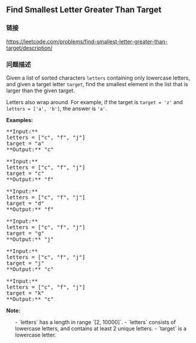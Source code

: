 ## Find Smallest Letter Greater Than Target  
### 链接  
https://leetcode.com/problems/find-smallest-letter-greater-than-target/description/  
### 问题描述

Given a list of sorted characters `letters` containing only lowercase letters, and given a target letter `target`, find the smallest element in the list that is larger than the given target.



Letters also wrap around.  For example, if the target is `target = 'z'` and `letters = ['a', 'b']`, the answer is `'a'`.


**Examples:**<br />
<pre>
**Input:**
letters = ["c", "f", "j"]
target = "a"
**Output:** "c"

**Input:**
letters = ["c", "f", "j"]
target = "c"
**Output:** "f"

**Input:**
letters = ["c", "f", "j"]
target = "d"
**Output:** "f"

**Input:**
letters = ["c", "f", "j"]
target = "g"
**Output:** "j"

**Input:**
letters = ["c", "f", "j"]
target = "j"
**Output:** "c"

**Input:**
letters = ["c", "f", "j"]
target = "k"
**Output:** "c"
</pre>


**Note:**<br>
<ol>
- `letters` has a length in range `[2, 10000]`.
- `letters` consists of lowercase letters, and contains at least 2 unique letters.
- `target` is a lowercase letter.
</ol>

